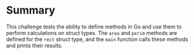 # Summary

This challenge tests the ability to define methods in Go and use them to perform calculations on struct types. The `area` and `perim` methods are defined for the `rect` struct type, and the `main` function calls these methods and prints their results.

